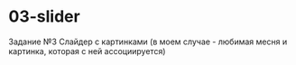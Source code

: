 # 03-slider 
Задание №3 
Слайдер с картинками (в моем случае - любимая месня и картинка, которая с ней ассоциируется)
